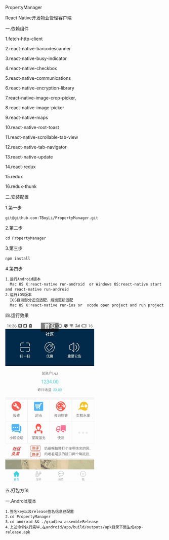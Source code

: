 PropertyManager

React Native开发物业管理客户端

一.依赖组件

  1.fetch-http-client
  
  2.react-native-barcodescanner
  
  3.react-native-busy-indicator
  
  4.react-native-checkbox
  
  5.react-native-communications
  
  6.react-native-encryption-library
  
  7.react-native-image-crop-picker,
  
  8.react-native-image-picker
  
  9.react-native-maps
  
  10.react-native-root-toast
  
  11.react-native-scrollable-tab-view
  
  12.react-native-tab-navigator
  
  13.react-native-update
  
  14.react-redux
  
  15.redux
  
  16.redux-thunk

二.安装配置

  1.第一步
  
    git@github.com:TBoyLi/PropertyManager.git
  2.第二步
  
    cd PropertyManager
  3.第三步
  
    npm install
  4.第四步

    1.运行Android版本
      Mac OS X:react-native run-android  or Windows OS:react-native start and react-native run-android
    2.运行iOS版本
      IOS目测部分还没适配，后面更新适配
      Mac OS X:react-native run-ios or  xcode open project and run project

四.运行效果

  ![](https://github.com/TBoyLi/PropertyManager/raw/master/app/screenshot/main.gif)

五.打包方法

  一.Android版本

    1.签名key以及release签名信息已配置
    2.cd PropertyManager
    3.cd android && ./gradlew assembleRelease
    4.上述命令执行完毕,在android/app/build/outputs/apk目录下面生成app-release.apk

